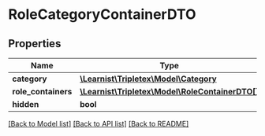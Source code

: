 # RoleCategoryContainerDTO

## Properties
Name | Type | Description | Notes
------------ | ------------- | ------------- | -------------
**category** | [**\Learnist\Tripletex\Model\Category**](Category.md) |  | [optional] 
**role_containers** | [**\Learnist\Tripletex\Model\RoleContainerDTO[]**](RoleContainerDTO.md) |  | [optional] 
**hidden** | **bool** |  | [optional] 

[[Back to Model list]](../../README.md#documentation-for-models) [[Back to API list]](../../README.md#documentation-for-api-endpoints) [[Back to README]](../../README.md)

